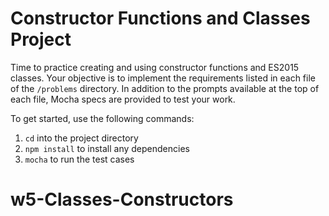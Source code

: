 
# Constructor Functions and Classes Project

Time to practice creating and using constructor functions and ES2015 classes.
Your objective is to implement the requirements listed in each file of the
`/problems` directory. In addition to the prompts available at the top of each
file, Mocha specs are provided to test your work.

To get started, use the following commands:

1. `cd` into the project directory
2. `npm install` to install any dependencies
3. `mocha` to run the test cases
# w5-Classes-Constructors

